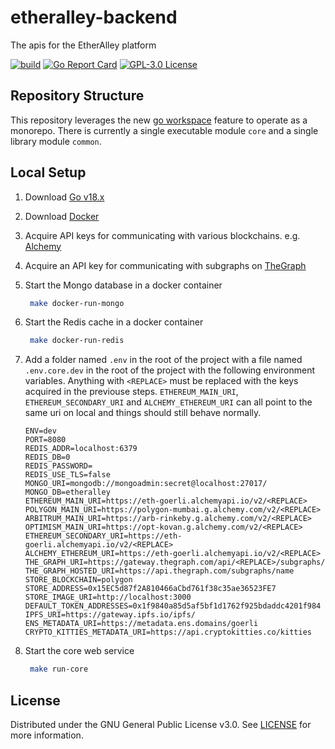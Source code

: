 # etheralley-backend

The apis for the EtherAlley platform

[![build](https://github.com/etheralley/etheralley-backend/actions/workflows/build-core.yml/badge.svg)](https://github.com/etheralley/etheralley-backend/actions/workflows/build-core.yml)
[![Go Report Card](https://goreportcard.com/badge/github.com/etheralley/etheralley-backend)](https://goreportcard.com/report/github.com/etheralley/etheralley-backend)
[![GPL-3.0 License](https://img.shields.io/github/license/EtherAlley/etheralley-backend.svg)](https://github.com/etheralley/etheralley-backend/core/blob/main/LICENSE)

## Repository Structure

This repository leverages the new [go workspace](https://go.dev/doc/tutorial/workspaces) feature to operate as a monorepo. There is currently a single executable module `core` and a single library module `common`.

## Local Setup

1. Download [Go v18.x](https://go.dev/dl/)

2. Download [Docker](https://www.docker.com/products/docker-desktop/)

3. Acquire API keys for communicating with various blockchains. e.g. [Alchemy](https://www.alchemy.com/)

4. Acquire an API key for communicating with subgraphs on [TheGraph](https://thegraph.com/en/)

5. Start the Mongo database in a docker container
   ```sh
    make docker-run-mongo
   ```
6. Start the Redis cache in a docker container
   ```sh
    make docker-run-redis
   ```
7. Add a folder named `.env` in the root of the project with a file named `.env.core.dev` in the root of the project with the following environment variables. Anything with `<REPLACE>` must be replaced with the keys acquired in the previouse steps. `ETHEREUM_MAIN_URI`, `ETHEREUM_SECONDARY_URI` and `ALCHEMY_ETHEREUM_URI` can all point to the same uri on local and things should still behave normally.

   ```
   ENV=dev
   PORT=8080
   REDIS_ADDR=localhost:6379
   REDIS_DB=0
   REDIS_PASSWORD=
   REDIS_USE_TLS=false
   MONGO_URI=mongodb://mongoadmin:secret@localhost:27017/
   MONGO_DB=etheralley
   ETHEREUM_MAIN_URI=https://eth-goerli.alchemyapi.io/v2/<REPLACE>
   POLYGON_MAIN_URI=https://polygon-mumbai.g.alchemy.com/v2/<REPLACE>
   ARBITRUM_MAIN_URI=https://arb-rinkeby.g.alchemy.com/v2/<REPLACE>
   OPTIMISM_MAIN_URI=https://opt-kovan.g.alchemy.com/v2/<REPLACE>
   ETHEREUM_SECONDARY_URI=https://eth-goerli.alchemyapi.io/v2/<REPLACE>
   ALCHEMY_ETHEREUM_URI=https://eth-goerli.alchemyapi.io/v2/<REPLACE>
   THE_GRAPH_URI=https://gateway.thegraph.com/api/<REPLACE>/subgraphs/id
   THE_GRAPH_HOSTED_URI=https://api.thegraph.com/subgraphs/name
   STORE_BLOCKCHAIN=polygon
   STORE_ADDRESS=0x15EC5d87f2A810466aCbd761f38c35ae36523FE7
   STORE_IMAGE_URI=http://localhost:3000
   DEFAULT_TOKEN_ADDRESSES=0x1f9840a85d5af5bf1d1762f925bdaddc4201f984
   IPFS_URI=https://gateway.ipfs.io/ipfs/
   ENS_METADATA_URI=https://metadata.ens.domains/goerli
   CRYPTO_KITTIES_METADATA_URI=https://api.cryptokitties.co/kitties
   ```

8. Start the core web service
   ```sh
    make run-core
   ```

## License

Distributed under the GNU General Public License v3.0. See [LICENSE](https://github.com/EtherAlley/etheralley-web-interface/blob/main/LICENSE) for more information.
